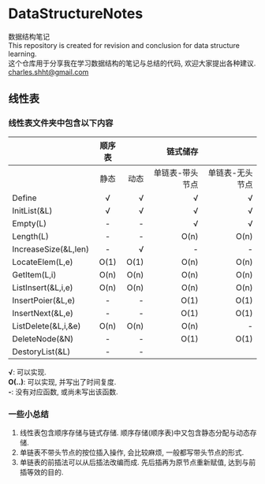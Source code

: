 # DataStructureNotes
数据结构笔记  
This repository is created for revision and conclusion for data structure learning.  
这个仓库用于分享我在学习数据结构的笔记与总结的代码, 欢迎大家提出各种建议.
charles.shht@gmail.com
## 线性表

### 线性表文件夹中包含以下内容 

|                   |顺序表|  |链式储存||
|:-|:-:|-:|-:|-:|
|                    |静态 |动态|单链表-带头节点|单链表-无头节点|双链表|顺环链表|静态链表|
|Define              |√   |√   |√           |√            |
|InitList(&L)        |√   |√   |√           |√            |
|Empty(L)            |-   |-   |√           |√            |
|Length(L)           |-   |-   |O(n)        |O(n)         |
|IncreaseSize(&L,len)|-   |√   |-           |-            |
|LocateElem(L,e)     |O(1)|O(1)|O(n)        |O(n)         |
|GetItem(L,i)        |O(n)|O(n)|O(n)        |O(n)         |
|ListInsert(&L,i,e)  |O(n)|O(n)|O(n)        |O(n)         |
|InsertPoier(&L,e)   |-   |-   |O(1)        |O(1)         |
|InsertNext(&L,e)    |-   |-   |O(1)        |O(1)         |
|ListDelete(&L,i,&e) |O(n)|O(n)|O(n)        |-            |
|DeleteNode(&N)      |-   |-   |O(1)        |O(1)         |
|DestoryList(&L)     |-   |-   ||

__√__: 可以实现.   
__O(..)__: 可以实现, 并写出了时间复度.  
__-__: 没有对应函数, 或尚未写出该函数.  

### 一些小总结
1. 线性表包含顺序存储与链式存储. 顺序存储(顺序表)中又包含静态分配与动态存储. 
2. 单链表不带头节点的按位插入操作, 会比较麻烦, 一般都写带头节点的形式.
3. 单链表的前插法可以从后插法改编而成. 先后插再为原节点重新赋值, 达到与前插等效的目的.